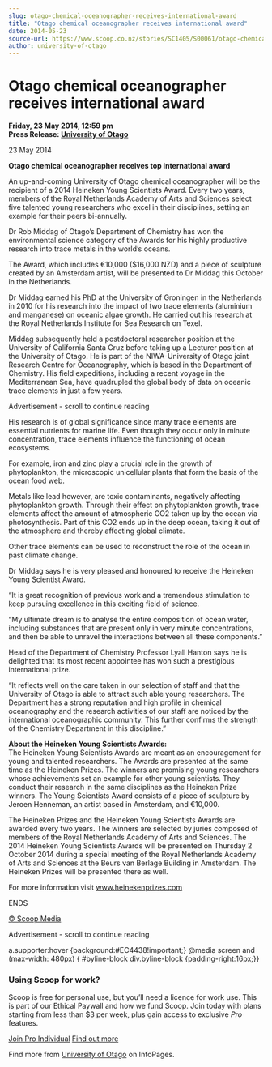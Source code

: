 ```yaml
---
slug: otago-chemical-oceanographer-receives-international-award
title: "Otago chemical oceanographer receives international award"
date: 2014-05-23
source-url: https://www.scoop.co.nz/stories/SC1405/S00061/otago-chemical-oceanographer-receives-international-award.htm
author: university-of-otago
---
```

Otago chemical oceanographer receives international award
=========================================================

**Friday, 23 May 2014, 12:59 pm**  
**Press Release: [University of Otago](https://info.scoop.co.nz/University_of_Otago)**

23 May 2014

**Otago chemical oceanographer receives top international award**

An up-and-coming University of Otago chemical oceanographer will be the recipient of a 2014 Heineken Young Scientists Award. Every two years, members of the Royal Netherlands Academy of Arts and Sciences select five talented young researchers who excel in their disciplines, setting an example for their peers bi-annually.

Dr Rob Middag of Otago’s Department of Chemistry has won the environmental science category of the Awards for his highly productive research into trace metals in the world’s oceans.

The Award, which includes €10,000 ($16,000 NZD) and a piece of sculpture created by an Amsterdam artist, will be presented to Dr Middag this October in the Netherlands.

Dr Middag earned his PhD at the University of Groningen in the Netherlands in 2010 for his research into the impact of two trace elements (aluminium and manganese) on oceanic algae growth. He carried out his research at the Royal Netherlands Institute for Sea Research on Texel.

Middag subsequently held a postdoctoral researcher position at the University of California Santa Cruz before taking up a Lecturer position at the University of Otago. He is part of the NIWA-University of Otago joint Research Centre for Oceanography, which is based in the Department of Chemistry. His field expeditions, including a recent voyage in the Mediterranean Sea, have quadrupled the global body of data on oceanic trace elements in just a few years.

Advertisement - scroll to continue reading





His research is of global significance since many trace elements are essential nutrients for marine life. Even though they occur only in minute concentration, trace elements influence the functioning of ocean ecosystems.

For example, iron and zinc play a crucial role in the growth of phytoplankton, the microscopic unicellular plants that form the basis of the ocean food web.

Metals like lead however, are toxic contaminants, negatively affecting phytoplankton growth. Through their effect on phytoplankton growth, trace elements affect the amount of atmospheric CO2 taken up by the ocean via photosynthesis. Part of this CO2 ends up in the deep ocean, taking it out of the atmosphere and thereby affecting global climate.

Other trace elements can be used to reconstruct the role of the ocean in past climate change.

Dr Middag says he is very pleased and honoured to receive the Heineken Young Scientist Award.

“It is great recognition of previous work and a tremendous stimulation to keep pursuing excellence in this exciting field of science.

“My ultimate dream is to analyse the entire composition of ocean water, including substances that are present only in very minute concentrations, and then be able to unravel the interactions between all these components.”

Head of the Department of Chemistry Professor Lyall Hanton says he is delighted that its most recent appointee has won such a prestigious international prize.

“It reflects well on the care taken in our selection of staff and that the University of Otago is able to attract such able young researchers. The Department has a strong reputation and high profile in chemical oceanography and the research activities of our staff are noticed by the international oceanographic community. This further confirms the strength of the Chemistry Department in this discipline.”

**About the Heineken Young Scientists Awards:**  
The Heineken Young Scientists Awards are meant as an encouragement for young and talented researchers. The Awards are presented at the same time as the Heineken Prizes. The winners are promising young researchers whose achievements set an example for other young scientists. They conduct their research in the same disciplines as the Heineken Prize winners. The Young Scientists Award consists of a piece of sculpture by Jeroen Henneman, an artist based in Amsterdam, and €10,000.

The Heineken Prizes and the Heineken Young Scientists Awards are awarded every two years. The winners are selected by juries composed of members of the Royal Netherlands Academy of Arts and Sciences. The 2014 Heineken Young Scientists Awards will be presented on Thursday 2 October 2014 during a special meeting of the Royal Netherlands Academy of Arts and Sciences at the Beurs van Berlage Building in Amsterdam. The Heineken Prizes will be presented there as well.

For more information visit www.heinekenprizes.com

ENDS

[© Scoop Media](http://www.scoop.co.nz/about/terms.html)  

Advertisement - scroll to continue reading



a.supporter:hover {background:#EC4438!important;} @media screen and (max-width: 480px) { #byline-block div.byline-block {padding-right:16px;}}

### Using Scoop for work?

Scoop is free for personal use, but you’ll need a licence for work use. This is part of our Ethical Paywall and how we fund Scoop. Join today with plans starting from less than $3 per week, plus gain access to exclusive _Pro_ features.  
  
[Join Pro Individual](https://pro.scoop.co.nz/Individual/?from=ProIn24) [Find out more](https://pro.scoop.co.nz/using-scoop-for-work/?from=ProIn24)

Find more from [University of Otago](https://info.scoop.co.nz/University_of_Otago) on InfoPages.